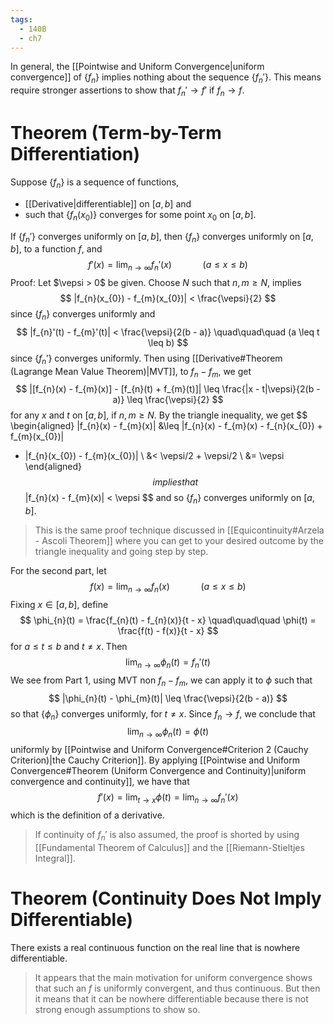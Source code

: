 ```yaml
---
tags:
  - 140B
  - ch7
---
```

In general, the [[Pointwise and Uniform Convergence|uniform convergence]] of $\{f_{n}\}$ implies nothing about the sequence $\{f_{n}'\}$. This means require stronger assertions to show that $f_{n}'\to f'$ if $f_{n}\to f$.

# Theorem (Term-by-Term Differentiation)
Suppose $\{f_{n}\}$ is a sequence of functions, 
- [[Derivative|differentiable]] on $[a,b]$ and 
- such that $\{f_{n}(x_{0})\}$ converges for some point $x_{0}$ on $[a,b]$. 

If $\{f_{n}'\}$ converges uniformly on $[a,b]$, then $\{f_{n}\}$ converges uniformly on $[a,b]$, to a function $f$, and 
$$
f'(x) = \lim_{n \to \infty} f_{n}'(x)
\quad\quad\quad (a \leq x \leq b)
$$
Proof:
Let $\vepsi > 0$ be given. Choose $N$ such that $n,m \geq N$, implies 
$$
|f_{n}(x_{0}) - f_{m}(x_{0})| < \frac{\vepsi}{2}
$$
since $\{f_{n}\}$ converges uniformly and 
$$
|f_{n}'(t) - f_{m}'(t)| < \frac{\vepsi}{2(b - a)}
\quad\quad\quad (a \leq t \leq b)
$$
since $\{f_{n}'\}$ converges uniformly. Then using [[Derivative#Theorem (Lagrange Mean Value Theorem)|MVT]], to $f_{n} - f_{m}$, we get 
$$
|[f_{n}(x) - f_{m}(x)] - [f_{n}(t) + f_{m}(t)]| \leq 
\frac{|x - t|\vepsi}{2(b - a)} \leq \frac{\vepsi}{2}
$$
for any $x$ and $t$ on $[a,b]$, if $n,m \geq N$. By the triangle inequality, we get 
$$
\begin{aligned}
|f_{n}(x) - f_{m}(x)| 
&\leq |f_{n}(x) - f_{m}(x) - f_{n}(x_{0}) + f_{m}(x_{0})| 
+ |f_{n}(x_{0}) - f_{m}(x_{0})| \\
&< \vepsi/2 + \vepsi/2 \\
&= \vepsi
\end{aligned}
$$
implies that 
$$
|f_{n}(x) - f_{m}(x)| < \vepsi
$$
and so $\{f_{n}\}$ converges uniformly on $[a,b]$. 
> This is the same proof technique discussed in [[Equicontinuity#Arzela - Ascoli Theorem]] where you can get to your desired outcome by the triangle inequality and going step by step. 

For the second part, let 
$$
f(x) = \lim_{n \to \infty} f_{n}(x) 
\quad\quad\quad (a \leq x \leq b)
$$
Fixing $x \in [a,b]$, define 
$$
\phi_{n}(t) = \frac{f_{n}(t) - f_{n}(x)}{t - x} 
\quad\quad\quad
\phi(t) = \frac{f(t) - f(x)}{t - x}
$$
for $a \leq t \leq b$ and $t \neq x$. Then 
$$
\lim_{n \to \infty} \phi_{n}(t) = f_{n}'(t)
$$
We see from Part 1, using MVT non $f_{n} - f_{m}$, we can apply it to $\phi$ such that 
$$
|\phi_{n}(t) - \phi_{m}(t)| \leq \frac{\vepsi}{2(b - a)}
$$
so that $\{\phi_{n}\}$ converges uniformly, for $t \neq x$. Since $f_{n}\to f$, we conclude that 
$$
\lim_{n \to \infty} \phi_{n}(t) = \phi(t)
$$
uniformly by [[Pointwise and Uniform Convergence#Criterion 2 (Cauchy Criterion)|the Cauchy Criterion]]. By applying [[Pointwise and Uniform Convergence#Theorem (Uniform Convergence and Continuity)|uniform convergence and continuity]], we have that 
$$
f'(x) = \lim_{t\to x} \phi(t) = \lim_{n\to\infty} f_{n}'(x)
$$
which is the definition of a derivative. 
> If continuity of $f_{n}'$ is also assumed, the proof is shorted by using [[Fundamental Theorem of Calculus]] and the [[Riemann-Stieltjes Integral]]. 

# Theorem (Continuity Does Not Imply Differentiable)
There exists a real continuous function on the real line that is nowhere differentiable. 
> It appears that the main motivation for uniform convergence shows that such an $f$ is uniformly convergent, and thus continuous. But then it means that it can be nowhere differentiable because there is not strong enough assumptions to show so.